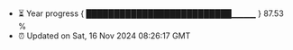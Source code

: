 - ⏳ Year progress { ██████████████████████████▁▁▁▁ } 87.53 %
- ⏰ Updated on Sat, 16 Nov 2024 08:26:17 GMT

